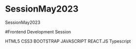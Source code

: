 # SessionMay2023

SessionMay2023

#Frontend Development Session

HTML5
CSS3
BOOTSTRAP
JAVASCRIPT
REACT.JS
Typescript
